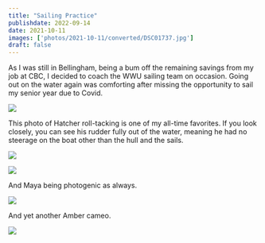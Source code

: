 ```yaml
---
title: "Sailing Practice"
publishdate: 2022-09-14
date: 2021-10-11
images: ['photos/2021-10-11/converted/DSC01737.jpg']
draft: false
---
```


As I was still in Bellingham, being a bum off the remaining savings from my job at CBC, I decided to coach the WWU sailing team on occasion.  Going out on the water again was comforting after missing the opportunity to sail my senior year due to Covid.

![](../photos/2021-10-11/converted/DSC01702.jpg)

This photo of Hatcher roll-tacking is one of my all-time favorites.  If you look closely, you can see his rudder fully out of the water, meaning he had no steerage on the boat other than the hull and the sails.

![](../photos/2021-10-11/converted/DSC01737.jpg)

![](../photos/2021-10-11/converted/DSC01809.jpg)

And Maya being photogenic as always.

![](../photos/2021-10-11/converted/DSC01896.jpg)

And yet another Amber cameo.

![](../photos/2021-10-11/converted/DSC01908.jpg)

